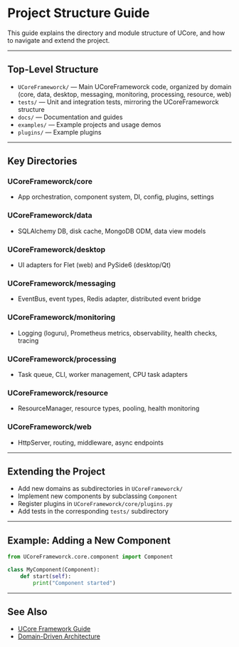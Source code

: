 # Project Structure Guide

This guide explains the directory and module structure of UCore, and how to navigate and extend the project.

---

## Top-Level Structure

- `UCoreFrameworck/` — Main UCoreFrameworck code, organized by domain (core, data, desktop, messaging, monitoring, processing, resource, web)
- `tests/` — Unit and integration tests, mirroring the UCoreFrameworck structure
- `docs/` — Documentation and guides
- `examples/` — Example projects and usage demos
- `plugins/` — Example plugins

---

## Key Directories

### UCoreFrameworck/core
- App orchestration, component system, DI, config, plugins, settings

### UCoreFrameworck/data
- SQLAlchemy DB, disk cache, MongoDB ODM, data view models

### UCoreFrameworck/desktop
- UI adapters for Flet (web) and PySide6 (desktop/Qt)

### UCoreFrameworck/messaging
- EventBus, event types, Redis adapter, distributed event bridge

### UCoreFrameworck/monitoring
- Logging (loguru), Prometheus metrics, observability, health checks, tracing

### UCoreFrameworck/processing
- Task queue, CLI, worker management, CPU task adapters

### UCoreFrameworck/resource
- ResourceManager, resource types, pooling, health monitoring

### UCoreFrameworck/web
- HttpServer, routing, middleware, async endpoints

---

## Extending the Project

- Add new domains as subdirectories in `UCoreFrameworck/`
- Implement new components by subclassing `Component`
- Register plugins in `UCoreFrameworck/core/plugins.py`
- Add tests in the corresponding `tests/` subdirectory

---

## Example: Adding a New Component

```python
from UCoreFrameworck.core.component import Component

class MyComponent(Component):
    def start(self):
        print("Component started")
```

---

## See Also

- [UCore Framework Guide](ucore-UCoreFrameworck-guide.md)
- [Domain-Driven Architecture](domain-driven-architecture.md)
